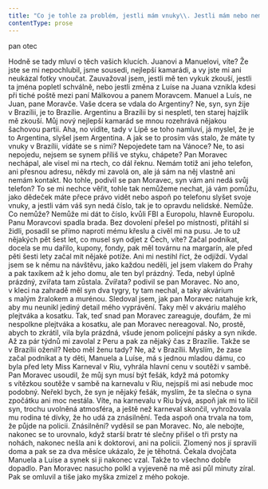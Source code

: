 ```yaml
---
title: "Co je tohle za problém, jestli mám vnuky\\. Jestli mám nebo nemám vnuky, to nezpůsobí nějakej populační problém, tím se nemusíte stresovat\\. Problémy jsou jinde, víte? V\_Číně je kvůli bývalé politice jednoho dítěte mnohem víc mužů než žen\\. Když mají Číňani mít jen jedno dítě, vždycky si to nějak zařídí, aby to nebyla holka\\. Tak tohle je populační problém, globální populační problém\\. Vykašlete se na moje vnuky, spíš si lámejte hlavu s\_tím, co se stane, až tu miliardu Číňanů napadne, že když doma nemají žádný ženský, tak by místo toho třeba mohli zkusit oplodnit vaši vnučku\_— jo, tu obtloustlou krasobruslařku, tu, co mi zase cpete na fotce pod nos\\. Nahlas jsem to neřekl, tohle jsem opravdu nemohl říct nahlas, i\_když mě paní Málková se svou Veronikou a\_svýma otázkama opravdu vytočila doběla\\. Přilepila se na mě, už týden mě pronásleduje, v\_podstatě se téměř jedná o\_stalking, a\_vůbec bych se nedivil, kdyby ji v\_tom podporoval můj soused Moravec, podle kterého bych si měl s\_paní Málkovou rozumět\\. Proč vy mi nikdy nepovídáte o\_svých vnucích, pane Hromku? Protože hoši jsou z\_Brazílie, vypadlo ze mě nejspíš v\_nějaké zmatené směsi vzteku a\_bezradnosti\\. Jací hoši z\_Brazílie? Vždyť to je název filmu\\. Proč jsem to řekl? A\_mám to začít vysvětlovat? Takže je nevídáte? zeptala se babka Málková znovu\\. No, bohužel jsem je vlastně ještě nikdy doopravdy neviděl\\. Jen vím, že mám v\_Brazílii dva vnuky\\. Aha, a\_copak dělají? No, totiž Manuel a\_Luís teď… já myslím, že asi ještě nechodí do školy\\. Paní Málková mi věnovala útrpný pohled\\. Nic si z\_toho nedělejte, pane Hromek, utěšovala mě, hlavně jestli jsou kluci zdraví a\_jestli vám aspoň někdy zavolají nebo pošlou fotky\\. Jo, to máte myslím pravdu\\. Zdraví je vždycky na prvním místě, zmohl jsem se jenom na tuhle pitomou frázi a\_odešel od stolu\\. Musíte mi ukázat fotky, pane Hromek, zavolala za mnou paní Málková\\."
contentType: prose
---
```


<section>

pan otec

Hodně se tady mluví o těch vašich klucích. Juanovi a Manuelovi, víte? Že jste se mi nepochlubil, jsme sousedi, nejlepší kamarádi, a vy jste mi ani neukázal fotky vnoučat. Zauvažoval jsem, jestli mě ten vykuk zkouší, jestli ta jména popletl schválně, nebo jestli změna z Luíse na Juana vznikla kdesi při tiché poště mezi paní Málkovou a panem Moravcem. Manuel a Luís, ne Juan, pane Moravče. Vaše dcera se vdala do Argentiny? Ne, syn, syn žije v Brazílii, je to Brazílie. Argentinu a Brazílii by si nespletl, ten starej hajzlík mě zkouší. Můj nový nejlepší kamarád se mnou rozehrává nějakou šachovou partii. Aha, no vidíte, tady v Lípě se toho namluví, já myslel, že je to Argentina, slyšel jsem Argentina. A jak se to prosím vás stalo, že máte ty vnuky v Brazílii, vídáte se s nimi? Nepojedete tam na Vánoce? Ne, to asi nepojedu, nejsem se synem příliš ve styku, chápete? Pan Moravec nechápal, ale visel mi na rtech, co dál řeknu. Nemám totiž ani jeho telefon, ani přesnou adresu, někdy mi zavolá on, ale já sám na něj vlastně ani nemám kontakt. No tohle, podivil se pan Moravec, syn vám ani nedá svůj telefon? To se mi nechce věřit, tohle tak nemůžeme nechat, já vám pomůžu, jako dědeček máte přece právo vidět nebo aspoň po telefonu slyšet svoje vnuky, a jestli vám váš syn nedá číslo, tak je to opravdu nelidské. Nemůže. Co nemůže? Nemůže mi dát to číslo, kvůli FBI a Europolu, hlavně Europolu. Panu Moravcovi spadla brada. Bez dovolení přešel po místnosti, přitáhl si židli, posadil se přímo naproti mému křeslu a civěl mi na pusu. Je to už nějakých pět šest let, co musel syn odjet z Čech, víte? Začal podnikat, docela se mu dařilo, kupony, fondy, pak měl továrnu na margarín, ale před pěti šesti lety začal mít nějaké potíže. Ani mi nestihl říct, že odjíždí. Vydal jsem se k němu na návštěvu, jako každou neděli, jel jsem vlakem do Prahy a pak taxíkem až k jeho domu, ale ten byl prázdný. Teda, nebyl úplně prázdný, zvířata tam zůstala. Zvířata? podivil se pan Moravec. No ano, v kleci na zahradě měl syn dva tygry, ty tam nechal, a taky akvárium s malým žralokem a murénou. Sledoval jsem, jak pan Moravec natahuje krk, aby mu neunikl jediný detail mého vyprávění. Taky měl v akváriu malého plejtváka a kosatku. Tak, teď snad pan Moravec zareaguje, doufám, že mi nespolkne plejtváka a kosatku, ale pan Moravec nereagoval. No, prostě, abych to zkrátil, vila byla prázdná, všude jenom policejní pásky a syn nikde. Až za pár týdnů mi zavolal z Peru a pak za nějaký čas z Brazílie. Takže se v Brazílii oženil? Nebo měl ženu tady? Ne, až v Brazílii. Myslím, že zase začal podnikat a ty děti, Manuela a Luíse, má s jednou mladou dámu, co byla před lety Miss Karneval v Riu, vyhrála hlavní cenu v soutěži v sambě. Pan Moravec usoudil, že můj syn musí být fešák, když má potomky s vítězkou soutěže v sambě na karnevalu v Riu, nejspíš mi asi nebude moc podobný. Neřekl bych, že syn je nějaký fešák, myslím, že ta slečna o syna zpočátku ani moc nestála. Víte, na karnevalu v Riu bývá, aspoň jak mi to líčil syn, trochu uvolněná atmosféra, a ještě než karneval skončil, vyhrožovala mu rodina té dívky, že ho udá za znásilnění. Teda aspoň ona trvala na tom, že půjde na policii. Znásilnění? vyděsil se pan Moravec. No, ale nebojte, nakonec se to urovnalo, když starší bratr té slečny přišel o tři prsty na nohách, nakonec nešla ani k doktorovi, ani na policii. Zlomený nos jí spravili doma a pak se za dva měsíce ukázalo, že je těhotná. Čekala dvojčata Manuela a Luíse a synek si ji nakonec vzal. Takže to všechno dobře dopadlo. Pan Moravec nasucho polkl a vyjeveně na mě asi půl minuty zíral. Pak se omluvil a tiše jako myška zmizel z mého pokoje.

</section>
